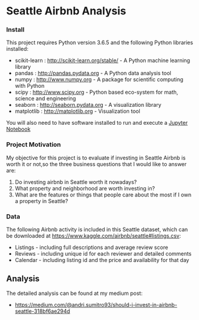 # Seattle Airbnb Analysis

### Install

This project requires Python version 3.6.5 and the following Python libraries installed:

- scikit-learn : http://scikit-learn.org/stable/ - A Python machine learning library
- pandas : http://pandas.pydata.org - A Python data analysis tool
- numpy : http://www.numpy.org - A package for scientific computing with Python
- scipy : http://www.scipy.org - Python based eco-system for math, science and engineering
- seaborn : http://seaborn.pydata.org - A visualization library
- matplotlib : http://matplotlib.org - Visualization tool

You will also need to have software installed to run and execute a [Jupyter Notebook](http://ipython.org/notebook.html)

### Project Motivation
My objective for this project is to evaluate if investing in Seattle Airbnb is worth it or not,so the three business questions that I would like to answer are:
1. Do investing airbnb in Seattle worth it nowadays?
2. What property and neighborhood are worth investing in?
3. What are the features or things that people care about the most if I own a property in Seattle?


### Data

The following Airbnb activity is included in this Seattle dataset, which can be downloaded at https://www.kaggle.com/airbnb/seattle#listings.csv:

- Listings - including full descriptions and average review score
- Reviews - including unique id for each reviewer and detailed comments
- Calendar - including listing id and the price and availability for that day

## Analysis

The detailed analysis can be found at my medium post: 
- https://medium.com/@andri.sumitro93/should-i-invest-in-airbnb-seattle-318bf6ae294d
